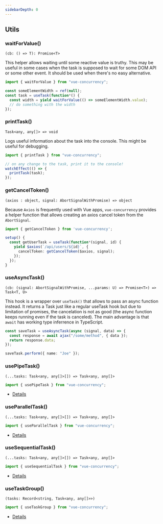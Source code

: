 ```yaml
---
sidebarDepth: 0
---
```

<script setup>
import ApiHeader from '../.vitepress/components/ApiHeader.vue';
</script>

## Utils

<ApiHeader>

### waitForValue()

`(cb: () => T): Promise<T>`

</ApiHeader>

This helper allows waiting until some reactive value is truthy. This may be useful in some cases when the task is supposed to wait for some DOM API or some other event. It should be used when there's no easy alternative.

```ts
import { waitForValue } from "vue-concurrency";

const someElementWidth = ref(null);
const task = useTask(function*() {
  const width = yield waitForValue(() => someElementWidth.value);
  // do something with the width
});
```

<ApiHeader>

### printTask()

`Task<any, any[]> => void`

</ApiHeader>

Logs useful information about the task into the console. This might be useful for debugging.

```ts
import { printTask } from "vue-concurrency";

// on any change to the task, print it to the console!
watchEffect(() => {
  printTask(task);
});
```

<ApiHeader>

### getCancelToken()

`(axios : object, signal: AbortSignalWithPromise) => object`

</ApiHeader>

Because `Axios` is frequently used with Vue apps, `vue-concurrency` provides a helper function that allows creating an axios cancel token from the `AbortSignal`.

```ts
import { getCancelToken } from 'vue-concurrency';

setup() {
  const getUserTask = useTask(function*(signal, id) {
    yield $axios(`/api/users/${id}`, {
      cancelToken: getCancelToken($axios, signal);
    });
  });
}
```

<ApiHeader>

### useAsyncTask()

`(cb: (signal: AbortSignalWithPromise, ...params: U) => Promise<T>) => Task<T, U>`

</ApiHeader>

This hook is a wrapper over `useTask()` that allows to pass an async function instead. It returns a Task just like a regular useTask hook but due to limitation of promises, the cancelation is not as good (the async function keeps running even if the task is canceled). The main advantage is that `await` has working type inferrence in TypeScript.

```ts
const saveTask = useAsyncTask(async (signal, data) => {
  const response = await ajax("/some/method", { data });
  return response.data;
});

saveTask.perform({ name: "Joe" });
```

<ApiHeader>

### usePipeTask()

`(...tasks: Task<any, any[]>[]) => Task<any, any[]>`

</ApiHeader>

```ts
import { usePipeTask } from "vue-concurrency";
```

- [Details](/composing-tasks/#pipe-task)

<ApiHeader>

### useParallelTask()

`(...tasks: Task<any, any[]>[]) => Task<any, any[]>`

</ApiHeader>

```ts
import { useParallelTask } from "vue-concurrency";
```

- [Details](/composing-tasks/#parallel-task)

<ApiHeader>

### useSequentialTask()

`(...tasks: Task<any, any[]>[]) => Task<any, any[]>`

</ApiHeader>

```ts
import { useSequentialTask } from "vue-concurrency";
```

- [Details](/composing-tasks/#sequential-task)

<ApiHeader>

### useTaskGroup()

`(tasks: Record<string, Task<any, any[]>>)`

</ApiHeader>

```ts
import { useTaskGroup } from "vue-concurrency";
```

- [Details](/composing-tasks/#task-group)

